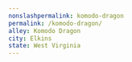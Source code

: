 ```yaml
---
﻿nonslashpermalink: komodo-dragon
permalink: /komodo-dragon/
alley: Komodo Dragon
city: Elkins
state: West Virginia
---
```

